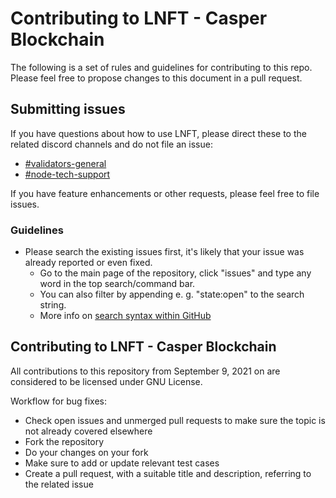 # Contributing to LNFT - Casper Blockchain

The following is a set of rules and guidelines for contributing to this repo. Please feel free to propose changes to this document in a pull request.

## Submitting issues

If you have questions about how to use LNFT, please direct these to the related discord channels and do not file an issue:
* [#validators-general](https://discord.gg/9CTHRvvA4d)
* [#node-tech-support](https://discord.gg/9CTHRvvA4d)

If you have feature enhancements or other requests, please feel free to file issues.

### Guidelines
* Please search the existing issues first, it's likely that your issue was already reported or even fixed.
  - Go to the main page of the repository, click "issues" and type any word in the top search/command bar.
  - You can also filter by appending e. g. "state:open" to the search string.
  - More info on [search syntax within GitHub](https://help.github.com/articles/searching-issues)

## Contributing to LNFT - Casper Blockchain

All contributions to this repository from September 9, 2021 on are considered to be licensed under GNU License.

Workflow for bug fixes:
* Check open issues and unmerged pull requests to make sure the topic is not already covered elsewhere
* Fork the repository
* Do your changes on your fork
* Make sure to add or update relevant test cases
* Create a pull request, with a suitable title and description, referring to the related issue

